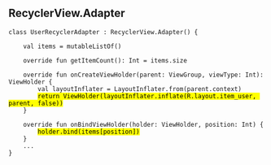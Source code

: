 ## RecyclerView.Adapter

<pre><code class="kotlin large" data-trim data-noescape>class UserRecyclerAdapter : RecyclerView.Adapter<UserRecyclerAdapter.ViewHolder>() {

    val items = mutableListOf<User>()

    override fun getItemCount(): Int = items.size

    override fun onCreateViewHolder(parent: ViewGroup, viewType: Int): ViewHolder {
        val layoutInflater = LayoutInflater.from(parent.context)
        <mark>return ViewHolder(layoutInflater.inflate(R.layout.item_user, parent, false))</mark>
    }

    override fun onBindViewHolder(holder: ViewHolder, position: Int) {
        <mark>holder.bind(items[position])</mark>
    }
    ...
}
</code></pre>